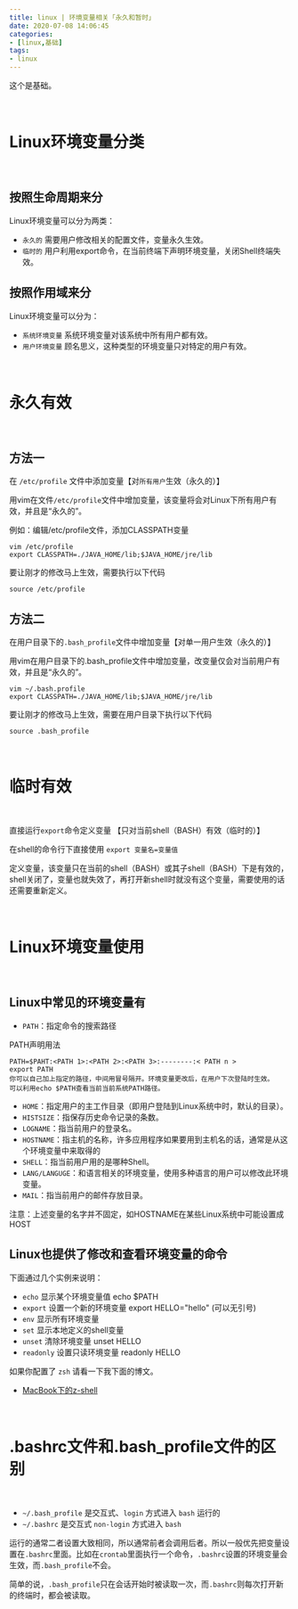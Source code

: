 ```yaml
---
title: linux | 环境变量相关「永久和暂时」
date: 2020-07-08 14:06:45
categories:
- [linux,基础]
tags:
- linux
---
```

这个是基础。

<!-- more -->

<br/>

# Linux环境变量分类

<br/>

## 按照生命周期来分

Linux环境变量可以分为两类：

- `永久的` 需要用户修改相关的配置文件，变量永久生效。
- `临时的` 用户利用export命令，在当前终端下声明环境变量，关闭Shell终端失效。

## 按照作用域来分

Linux环境变量可以分为：

- `系统环境变量` 系统环境变量对该系统中所有用户都有效。
- `用户环境变量` 顾名思义，这种类型的环境变量只对特定的用户有效。

<br/>

# 永久有效

<br/>

## 方法一

在 `/etc/profile` 文件中添加变量【对`所有用户`生效（永久的）】  

用vim在文件`/etc/profile`文件中增加变量，该变量将会对Linux下所有用户有效，并且是“永久的”。  

例如：编辑/etc/profile文件，添加CLASSPATH变量

	vim /etc/profile    
	export CLASSPATH=./JAVA_HOME/lib;$JAVA_HOME/jre/lib

要让刚才的修改马上生效，需要执行以下代码  

	source /etc/profile  

## 方法二

在用户目录下的`.bash_profile`文件中增加变量【对单一用户生效（永久的）】  

用vim在用户目录下的.bash_profile文件中增加变量，改变量仅会对当前用户有效，并且是“永久的”。  

	vim ~/.bash.profile
	export CLASSPATH=./JAVA_HOME/lib;$JAVA_HOME/jre/lib

要让刚才的修改马上生效，需要在用户目录下执行以下代码  

	source .bash_profile

<br/>

# 临时有效

<br/>

直接运行`export`命令定义变量 【只对当前shell（BASH）有效（临时的）】

在shell的命令行下直接使用 `export 变量名=变量值`

定义变量，该变量只在当前的shell（BASH）或其子shell（BASH）下是有效的，shell关闭了，变量也就失效了，再打开新shell时就没有这个变量，需要使用的话还需要重新定义。

<br/>

# Linux环境变量使用

<br/>

## Linux中常见的环境变量有

- `PATH`：指定命令的搜索路径

PATH声明用法

	PATH=$PAHT:<PATH 1>:<PATH 2>:<PATH 3>:--------:< PATH n >
	export PATH
	你可以自己加上指定的路径，中间用冒号隔开。环境变量更改后，在用户下次登陆时生效。
	可以利用echo $PATH查看当前当前系统PATH路径。

- `HOME`：指定用户的主工作目录（即用户登陆到Linux系统中时，默认的目录）。
- `HISTSIZE`：指保存历史命令记录的条数。
- `LOGNAME`：指当前用户的登录名。
- `HOSTNAME`：指主机的名称，许多应用程序如果要用到主机名的话，通常是从这个环境变量中来取得的
- `SHELL`：指当前用户用的是哪种Shell。
- `LANG/LANGUGE`：和语言相关的环境变量，使用多种语言的用户可以修改此环境变量。
- `MAIL`：指当前用户的邮件存放目录。

注意：上述变量的名字并不固定，如HOSTNAME在某些Linux系统中可能设置成HOST

## Linux也提供了修改和查看环境变量的命令

下面通过几个实例来说明：

- `echo` 显示某个环境变量值 echo $PATH
- `export` 设置一个新的环境变量 export HELLO="hello" (可以无引号)
- `env` 显示所有环境变量
- `set` 显示本地定义的shell变量
- `unset` 清除环境变量 unset HELLO
- `readonly` 设置只读环境变量 readonly HELLO

如果你配置了 `zsh` 请看一下我下面的博文。

- [MacBook下的z-shell](https://benpaodewoniu.github.io/2019/10/03/macbook4/)

<br/>

# \.bashrc文件和\.bash\_profile文件的区别

<br/>

- `~/.bash_profile` 是交互式、`login` 方式进入 `bash` 运行的
- `~/.bashrc` 是交互式 `non-login` 方式进入 `bash`

运行的通常二者设置大致相同，所以通常前者会调用后者。所以一般优先把变量设置在`.bashrc`里面。比如在`crontab`里面执行一个命令，`.bashrc`设置的环境变量会生效，而`.bash_profile`不会。

简单的说，`.bash_profile`只在会话开始时被读取一次，而`.bashrc`则每次打开新的终端时，都会被读取。

